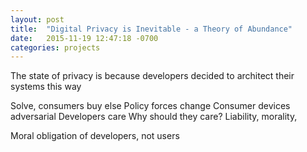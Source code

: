 ```yaml
---
layout: post
title:  "Digital Privacy is Inevitable - a Theory of Abundance"
date:   2015-11-19 12:47:18 -0700
categories: projects
---
```


The state of privacy is because developers decided to architect their systems this way

Solve, consumers buy else
Policy forces change
Consumer devices adversarial
Developers care
Why should they care? Liability, morality,

Moral obligation of developers, not users
[](http://robindoherty.com/2016/01/06/nothing-to-hide.html)

[](https://z.cash/blog/helloworld.html)

